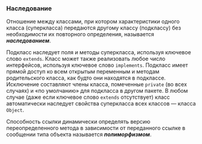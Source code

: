 ### Наследование
Отношение между классами, при котором характеристики одного класса (суперкласса) передаются другому классу (подклассу) без необходимости их повторного определения, называется ***наследованием***.

Подкласс наследует поля и методы суперкласса, используя ключевое слово `extends`. Класс может также реализовать любое число интерфейсов, используя ключевое слово `implements`. Подкласс имеет прямой доступ ко всем открытым переменным и методам родительского класса, как будто они находятся в подклассе. Исключение составляют члены класса, помеченные `private` (во всех случаях) и «по умолчанию» для подкласса в другом пакете. В любом случае (даже если ключевое слово `extends` отсутствует) класс автоматически наследует свойства суперкласса всех классов — класса `Object`.

Способность ссылки динамически определять версию переопределенного метода в зависимости от переданного ссылке в сообщении типа объекта называется ***полиморфизмом***.



